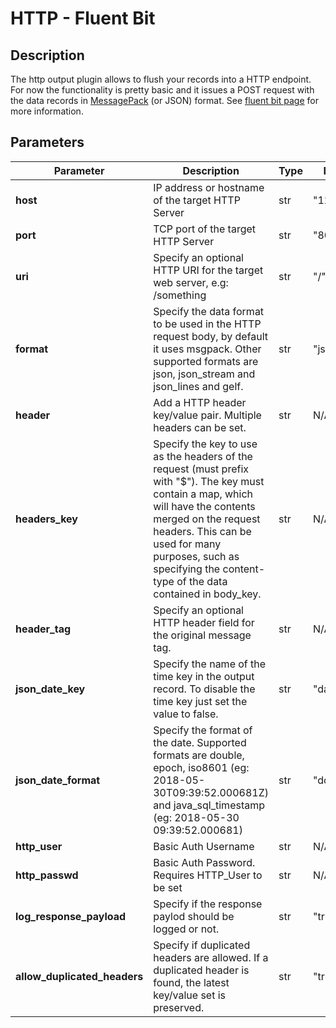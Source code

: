 # HTTP - Fluent Bit

## Description

The http output plugin allows to flush your records into a HTTP endpoint. For now the functionality is pretty basic and it issues a POST request with the data records in [MessagePack](http://msgpack.org/) (or JSON) format. See [fluent bit page](https://docs.fluentbit.io/manual/pipeline/outputs/http) for more information.

## Parameters

| Parameter                    | Description                                                                                                                                                                                                                                                                     | Type | Default     |
| ---------------------------- | ------------------------------------------------------------------------------------------------------------------------------------------------------------------------------------------------------------------------------------------------------------------------------- | ---- | ----------- |
| **host**                     | IP address or hostname of the target HTTP Server                                                                                                                                                                                                                                | str  | "127.0.0.1" |
| **port**                     | TCP port of the target HTTP Server                                                                                                                                                                                                                                              | str  | "80"        |
| **uri**                      | Specify an optional HTTP URI for the target web server, e.g: /something                                                                                                                                                                                                         | str  | "/"         |
| **format**                   | Specify the data format to be used in the HTTP request body, by default it uses msgpack. Other supported formats are json, json_stream and json_lines and gelf.                                                                                                                 | str  | "json"      |
| **header**                   | Add a HTTP header key/value pair. Multiple headers can be set.                                                                                                                                                                                                                  | str  | N/A         |
| **headers_key**              | Specify the key to use as the headers of the request (must prefix with "$"). The key must contain a map, which will have the contents merged on the request headers. This can be used for many purposes, such as specifying the content-type of the data contained in body_key. | str  | N/A         |
| **header_tag**               | Specify an optional HTTP header field for the original message tag.                                                                                                                                                                                                             | str  | N/A         |
| **json_date_key**            | Specify the name of the time key in the output record. To disable the time key just set the value to false.                                                                                                                                                                     | str  | "date"      |
| **json_date_format**         | Specify the format of the date. Supported formats are double, epoch, iso8601 (eg: 2018-05-30T09:39:52.000681Z) and java_sql_timestamp (eg: 2018-05-30 09:39:52.000681)                                                                                                          | str  | "double"    |
| **http_user**                | Basic Auth Username                                                                                                                                                                                                                                                             | str  | N/A         |
| **http_passwd**              | Basic Auth Password. Requires HTTP_User to be set                                                                                                                                                                                                                               | str  | N/A         |
| **log_response_payload**     | Specify if the response paylod should be logged or not.                                                                                                                                                                                                                         | str  | "true"      |
| **allow_duplicated_headers** | Specify if duplicated headers are allowed. If a duplicated header is found, the latest key/value set is preserved.                                                                                                                                                              | str  | "true"      |
